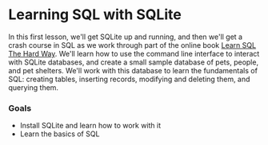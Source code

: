 [//]: <> (name: Learning SQL with SQLite)
[//]: <> (author: Iain Duncan)
[//]: <> (type: intro)

# Learning SQL with SQLite

In this first lesson, we'll get SQLite up and running, and then we'll get a crash course in SQL as we work through part of the online book [Learn SQL The Hard Way](http://sql.learncodethehardway.org/). We'll learn how to use the command line interface to interact with SQLite databases, and create a small  sample database of pets, people, and pet shelters. We'll work with this database to learn the fundamentals of SQL: creating tables, inserting records, modifying and deleting them, and querying them.

### Goals
*   Install SQLite and learn how to work with it
*   Learn the basics of SQL